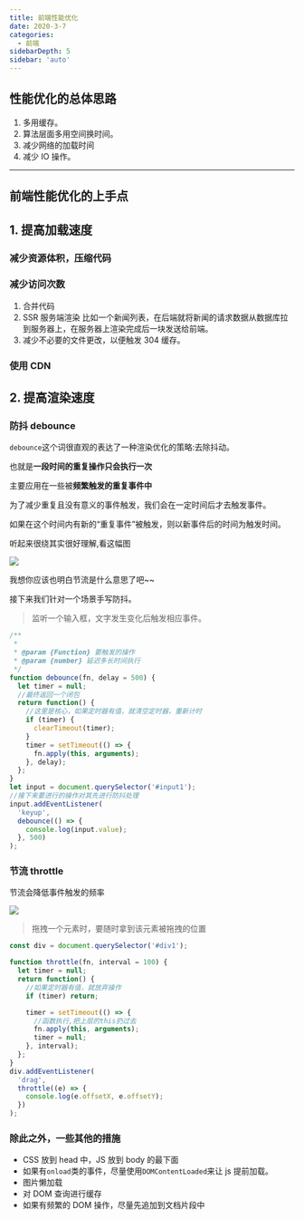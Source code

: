 ```yaml
---
title: 前端性能优化
date: 2020-3-7
categories:
  - 前端
sidebarDepth: 5
sidebar: 'auto'
---
```


## 性能优化的总体思路

1. 多用缓存。
2. 算法层面多用空间换时间。
3. 减少网络的加载时间
4. 减少 IO 操作。

---

## 前端性能优化的上手点

## 1. 提高加载速度

### 减少资源体积，压缩代码

### 减少访问次数

1. 合并代码
2. SSR 服务端渲染
   比如一个新闻列表，在后端就将新闻的请求数据从数据库拉到服务器上，在服务器上渲染完成后一块发送给前端。
3. 减少不必要的文件更改，以便触发 304 缓存。

### 使用 CDN

## 2. 提高渲染速度

### 防抖 debounce

`debounce`这个词很直观的表达了一种渲染优化的策略:去除抖动。

也就是**一段时间的重复操作只会执行一次**

主要应用在一些被**频繁触发的重复事件中**

为了减少重复且没有意义的事件触发，我们会在一定时间后才去触发事件。

如果在这个时间内有新的“重复事件”被触发，则以新事件后的时间为触发时间。

听起来很绕其实很好理解,看这幅图

![](http://www.conardli.top/docs/%E8%8A%82%E6%B5%81%E9%98%B2%E6%8A%96.gif)

我想你应该也明白节流是什么意思了吧~~

接下来我们针对一个场景手写防抖。

> 监听一个输入框，文字发生变化后触发相应事件。

```js
/**
 *
 * @param {Function} 要触发的操作
 * @param {number} 延迟多长时间执行
 */
function debounce(fn, delay = 500) {
  let timer = null;
  //最终返回一个闭包
  return function() {
    //这里是核心，如果定时器有值，就清空定时器，重新计时
    if (timer) {
      clearTimeout(timer);
    }
    timer = setTimeout(() => {
      fn.apply(this, arguments);
    }, delay);
  };
}
let input = document.querySelector('#input1');
//接下来要进行的操作对其先进行防抖处理
input.addEventListener(
  'keyup',
  debounce(() => {
    console.log(input.value);
  }, 500)
);
```

### 节流 throttle

节流会降低事件触发的频率

![](http://www.conardli.top/docs/%E8%8A%82%E6%B5%81%E9%98%B2%E6%8A%96.gif)

> 拖拽一个元素时，要随时拿到该元素被拖拽的位置

```js
const div = document.querySelector('#div1');

function throttle(fn, interval = 100) {
  let timer = null;
  return function() {
    //如果定时器有值，就放弃操作
    if (timer) return;

    timer = setTimeout(() => {
      //函数执行,把上层的this扔过去
      fn.apply(this, arguments);
      timer = null;
    }, interval);
  };
}
div.addEventListener(
  'drag',
  throttle((e) => {
    console.log(e.offsetX, e.offsetY);
  })
);
```

### 除此之外，一些其他的措施

- CSS 放到 head 中，JS 放到 body 的最下面
- 如果有`onload`类的事件，尽量使用`DOMContentLoaded`来让 js 提前加载。
- 图片懒加载
- 对 DOM 查询进行缓存
- 如果有频繁的 DOM 操作，尽量先追加到文档片段中
